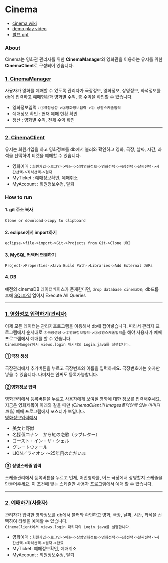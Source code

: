 # Cinema
- [cinema wiki](https://github.com/UiyoungSeo/Cinema/wiki)  
- [demo play video](https://www.youtube.com/watch?v=_DUu1m2XeFs&list=PLsUNj5RBJbY0BANflOhiOX2CwOj5c6bkb&index=1)
- [발표 ppt](https://github.com/uiyoung/Cinema/blob/master/cinemaV.pptx)

### About
Cinema는 영화관 관리자를 위한 **CinemaManager**와 영화관을 이용하는 유저를 위한 **CinemaClient**로 구성되어 있습니다.
### [1. CinemaManager](https://github.com/uiyoung/Cinema/tree/master/CinemaManager)
사용자가 영화를 예매할 수 있도록 관리자가 극장정보, 영화정보, 상영정보, 좌석정보를 db에 입력하고 예매현황과 영화별 수익, 총 수익을 확인할 수 있습니다.
- 영화정보입력 : `①극장생성->②영화정보입력->③ 상영스케줄입력`
- 예매정보 확인 : 현재 예매 현황 확인
- 정산 : 영화별 수익, 전체 수익 확인

---

### [2. CinemaClient](https://github.com/uiyoung/Cinema/tree/master/CinemaClient)
유저는 회원가입을 하고 영화정보를 db에서 불러와 확인하고 영화, 극장, 날짜, 시간, 좌석을 선택하여 티켓을 예매할 수 있습니다.
- 영화예매 : `회원가입->로그인->메뉴->상영영화정보->영화선택->극장선택->날짜선택->시간선택->좌석선택->결재`
- MyTicket : 예매정보확인, 예매취소
- MyAccount : 회원정보수정, 탈퇴

### How to run
#### 1. git 주소 복사
`Clone or download->copy to clipboard`

#### 2. eclipse에서 import하기
`eclipse->file->import->Git->Projects from Git->Clone URI`   

#### 3. MySQL 커넥터 연결하기
`Project->Properties->Java Build Path->Libraries->Add External JARs`

#### 4. DB
예전의 cinemaDB 데이터베이스가 존재한다면, `drop database cinemaDB;` db드롭 후에 
[SQL파일](https://github.com/uiyoung/Cinema/blob/master/cinemaDB_create.sql) 열어서 Execute All Queries

---

### [1. 영화정보 입력하기(관리자)](https://github.com/uiyoung/Cinema/tree/master/CinemaManager)

이제 모든 데이터는 관리자프로그램을 이용해서 db에 집어넣습니다. 따라서 관리자 프로그램에서 순서대로 `①극장생성->②영화정보입력->③상영스케줄입력`을 해야 사용자가 예매프로그램에서 예매를 할 수 있습니다.     
`CinemaManger에서 views.login 패키지의 Login.java를 실행합니다.`
#### ①극장 생성
극장관리에서 추가버튼을 누르고 극장번호와 이름을 입력하세요. 극장번호에는 숫자만 넣을 수 있습니다. 나머지는 안써도 등록가능합니다.

#### ②영화정보 입력
영화관리에서 등록버튼을 누르고 사용자에게 보여질 영화에 대한 정보를 입력해주세요.    
지금은 영화제목이 아래와 같을 때만 *(CinemaClient의 images폴더안에 있는 이미지파일)* 예매 프로그램에서 포스터가 보입니다.     
[영화정보입력예시](https://github.com/uiyoung/Cinema/blob/master/CinemaManager/InsertMovieExample.md)
- 美女と野獣
- 名探偵コナン　から紅の恋歌（ラブレター）
- ゴースト・イン・ザ・シェル
- グレートウォール
- LION／ライオン ～25年目のただいま

#### ③ 상영스케줄 입력
스케줄관리에서 등록버튼을 누르고 언제, 어떤영화를, 어느 극장에서 상영할지 스케줄을 만들어주세요. 이 조건에 맞는 스케줄만 사용자 프로그램에서 예매 할 수 있습니다.

---

### [2. 예매하기(사용자)](https://github.com/uiyoung/Cinema/tree/master/CinemaClient)

관리자가 입력한 영화정보를 db에서 불러와 확인하고 영화, 극장, 날짜, 시간, 좌석을 선택하여 티켓을 예매할 수 있습니다.    
 `CinemaClient에서 views.login 패키지의 Login.java를 실행합니다.`   
- 영화예매 : `회원가입->로그인->메뉴->상영영화정보->영화선택->극장선택->날짜선택->시간선택->좌석선택->결재->완료`
- MyTicket: 예매정보확인, 예매취소
- MyAccount : 회원정보수정, 탈퇴
